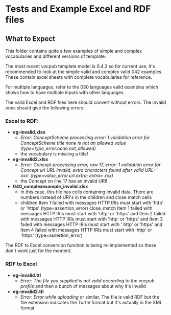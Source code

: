 # Tests and Example Excel and RDF files

## What to Expect
This folder contains quite a few examples of simple and complex vocabularies and different versions of template.

The most recent vocpub template model is 0.4.2 so for current use, it's recommended to look at the simple valid and complex valid 042 examples. These contain excel sheets with complete vocabularies for reference.

For multiple languages, refer to the 030 languages valid examples which shows how to have multiple inputs with other languages.

The valid Excel and RDF files here should convert without errors. The invalid ones should give the following errors:

### Excel to RDF:
* **eg-invalid.xlsx**
    * _Error: ConceptScheme processing error: 1 validation error for ConceptScheme title none is not an allowed value (type=type_error.none.not_allowed)_
    * the vocabulary is missing a title!
* **eg-invalid2.xlsx**
    * _Error: Concept processing error, row 17, error: 1 validation error for Concept uri URL invalid, extra characters found after valid URL: ' xxx' (type=value_error.url.extra; extra= xxx)_
    * the Concept on line 17 has an invalid URI!
* **040_complexexample_invalid.xlsx**
    * In this case, this file has cells containing invalid data. There are numbers instead of URI's in the children and close match cells
    * children
      Item 1 failed with messages HTTP IRIs must start with 'http' or 'https' (type=assertion_error)
      close_match
      Item 1 failed with messages HTTP IRIs must start with 'http' or 'https' and Item 2 failed with messages HTTP IRIs must start with 'http' or 'https' and Item 3 failed with messages HTTP IRIs must start with '
      http' or 'https' and Item 4 failed with messages HTTP IRIs must start with 'http' or 'https' (type=assertion_error)

The RDF to Excel conversion function is being re-implemented so these don't work just for the moment.

### RDF to Excel
* **eg-invalid.ttl**
    * _Error: The file you supplied is not valid according to the vocpub profile_ and then a bunch of messages about why it's invalid
* **eg-invalid2.ttl**
    * _Error: Error while uploading_ or similar. The file is valid RDF but the file extension indicates the Turtle format but it's actually in the XML format
